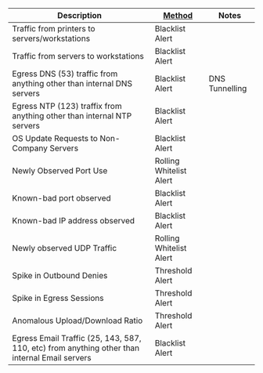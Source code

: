 | Description                                                                                   | [Method](/Detection-Methods.md) | Notes          |
| --------------------------------------------------------------------------------------------- | ------------------------------- | -------------- |
| Traffic from printers to servers/workstations                                                 | Blacklist Alert                 |                |
| Traffic from servers to workstations                                                          | Blacklist Alert                 |                |
| Egress DNS (53) traffic from anything other than internal DNS servers                         | Blacklist Alert                 | DNS Tunnelling |
| Egress NTP (123) traffix from anything other than internal NTP servers                        | Blacklist Alert                 |                |
| OS Update Requests to Non-Company Servers                                                     | Blacklist Alert                 |                |
| Newly Observed Port Use                                                                       | Rolling Whitelist Alert         |                |
| Known-bad port observed                                                                       | Blacklist Alert                 |                |
| Known-bad IP address observed                                                                 | Blacklist Alert                 |                |
| Newly observed UDP Traffic                                                                    | Rolling Whitelist Alert         |                |
| Spike in Outbound Denies                                                                      | Threshold Alert                 |                |
| Spike in Egress Sessions                                                                      | Threshold Alert                 |                |
| Anomalous Upload/Download Ratio                                                               | Threshold Alert                 |                |
| Egress Email Traffic (25, 143, 587, 110, etc) from anything other than internal Email servers | Blacklist Alert                 |                |



